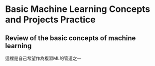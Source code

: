 # Basic Machine Learning Concepts and Projects Practice

## Review of the basic concepts of machine learning

這裡是自己希望作為複習ML的管道之一 
